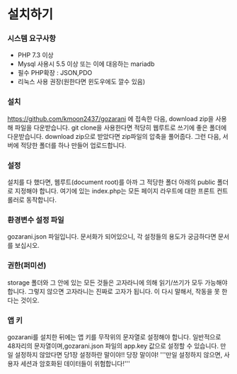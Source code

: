 # 설치하기
### 시스템 요구사항
- PHP 7.3 이상
- Mysql 사용시 5.5 이상 또는 이에 대응하는 mariadb
- 필수 PHP확장 : JSON,PDO
- 리눅스 사용 권장(원한다면 윈도우에도 깔수 있음)
### 설치
https://github.com/kmoon2437/gozarani 에 접속한 다음, download zip을 사용해 파일을 다운받습니다.
git clone을 사용한다면 적당히 웹루트로 쓰기에 좋은 폴더에 다운받습니다.
download zip으로 받았다면 zip파일의 압축을 풀어줍다.
그런 다음, 서버에 적당한 폴더를 하나 만들어 업로드합니다.
### 설정
설치를 다 했다면, 웹루트(document root)를 아까 그 적당한 폴더 아래의 public 폴더로 지정해야 합니다.
여기에 있는 index.php는 모든 페이지 라우트에 대한 프론트 컨트롤러로 동작합니다.
### 환경변수 설정 파일
gozarani.json 파일입니다. 문서화가 되어있으니, 각 설정들의 용도가 궁금하다면 문서를 보십시오.
### 권한(퍼미션)
storage 폴더와 그 안에 있는 모든 것들은 고자라니에 의해 읽기/쓰기가 모두 가능해야 합니다. 그렇지 않으면 고자라니는 진짜로 고자가 됩니다. 이 다시 말해서, 작동을 못 한다는 것이오.
### 앱 키
gozarani를 설치한 뒤에는 앱 키를 무작위의 문자열로 설정해야 합니다.
일반적으로 48자리의 문자열이며,gozarani.json 파일의 app.key 값으로 설정할 수 있습니다. 만일 설정하지 않았다면 당1장 설정하란 말이야!! 당장 말이야!
'''만일 설정하지 않으면, 사용자 세션과 암호화된 데이터들이 위험합니다!'''
